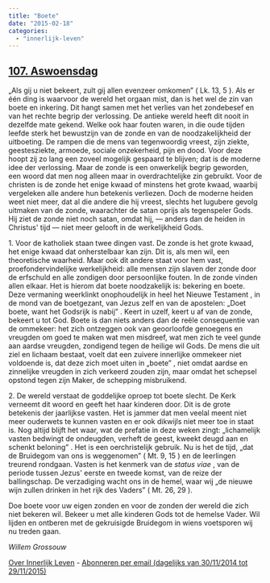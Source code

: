 ```yaml
---
title: "Boete"
date: "2015-02-18"
categories: 
  - "innerlijk-leven"
---
```


## [107\. Aswoensdag](http://ift.tt/1ACeeML)

„Als gij u niet bekeert, zult gij allen evenzeer omkomen” ( Lk. 13, 5 ). Als er één ding is waarvoor de wereld het orgaan mist, dan is het wel de zin van boete en inkering. Dit hangt samen met het verlies van het zondebesef en van het rechte begrip der verlossing. De antieke wereld heeft dit nooit in dezelfde mate gekend. Welke ook haar fouten waren, in die oude tijden leefde sterk het bewustzijn van de zonde en van de noodzakelijkheid der uitboeting. De rampen die de mens van tegenwoordig vreest, zijn ziekte, geestesziekte, armoede, sociale onzekerheid, pijn en dood. Voor deze hoopt zij zo lang een zoveel mogelijk gespaard te blijven; dat is de moderne idee der verlossing. Maar de zonde is een onwerkelijk begrip geworden, een woord dat men nog alleen maar in overdrachtelijke zin gebruikt. Voor de christen is de zonde het enige kwaad of minstens het grote kwaad, waarbij vergeleken alle andere hun betekenis verliezen. Doch de moderne heiden weet niet meer, dat al die andere die hij vreest, slechts het lugubere gevolg uitmaken van de zonde, waarachter de satan oprijs als tegenspeler Gods. Hij ziet de zonde niet noch satan, omdat hij, — anders dan de heiden in Christus' tijd — niet meer gelooft in de werkelijkheid Gods.

1\. Voor de katholiek staan twee dingen vast. De zonde is het grote kwaad, het enige kwaad dat onherstelbaar kan zijn. Dit is, als men wil, een theoretische waarheid. Maar ook dit andere staat voor hem vast, proefondervindelijke werkelijkheid: alle mensen zijn slaven der zonde door de erfschuld en alle zondigen door persoonlijke fouten. In de zonde vinden allen elkaar. Het is hierom dat boete noodzakelijk is: bekering en boete. Deze vermaning weerklinkt onophoudelijk in heel het Nieuwe Testament , in de mond van de boetgezant, van Jezus zelf en van de apostelen: „Doet boete, want het Godsrijk is nabij” . Keert in uzelf, keert u af van de zonde, bekeert u tot God. Boete is dan niets anders dan de reële consequentie van de ommekeer: het zich ontzeggen ook van geoorloofde genoegens en vreugden om goed te maken wat men misdreef, wat men zich te veel gunde aan aardse vreugden, zondigend tegen de heilige wil Gods. De mens die uit ziel en lichaam bestaat, voelt dat een zuivere innerlijke ommekeer niet voldoende is, dat deze zich moet uiten in „boete” , niet omdat aardse en zinnelijke vreugden in zich verkeerd zouden zijn, maar omdat het schepsel opstond tegen zijn Maker, de schepping misbruikend.

2\. De wereld verstaat de goddelijke oproep tot boete slecht. De Kerk verneemt dit woord en geeft het haar kinderen door. Dit is de grote betekenis der jaarlijkse vasten. Het is jammer dat men veelal meent niet meer ouderwets te kunnen vasten en er ook dikwijls niet meer toe in staat is. Nog altijd blijft het waar, wat de prefatie in deze weken zingt: „lichamelijk vasten bedwingt de ondeugden, verheft de geest, kweekt deugd aan en schenkt beloning” . Het is een oerchristelijk gebruik. Nu is het de tijd, „dat de Bruidegom van ons is weggenomen” ( Mt. 9, 15 ) en de leerlingen treurend rondgaan. Vasten is het kenmerk van de _status viae_ , van de periode tussen Jezus' eerste en tweede komst, van de reize der ballingschap. De verzadiging wacht ons in de hemel, waar wij „de nieuwe wijn zullen drinken in het rijk des Vaders” ( Mt. 26, 29 ).

Doe boete voor uw eigen zonden en voor de zonden der wereld die zich niet bekeren wil. Bekeer u met alle kinderen Gods tot de hemelse Vader. Wil lijden en ontberen met de gekruisigde Bruidegom in wiens voetsporen wij nu treden gaan.

_Willem Grossouw_

[Over Innerlijk Leven](http://ift.tt/1y6X5mY) - [Abonneren per email (dagelijks van 30/11/2014 tot 29/11/2015)](http://eepurl.com/9P3DT)
